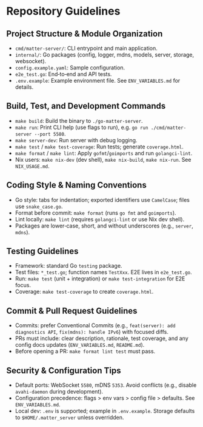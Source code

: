 # Repository Guidelines

## Project Structure & Module Organization
- `cmd/matter-server/`: CLI entrypoint and main application.
- `internal/`: Go packages (config, logger, mdns, models, server, storage, websocket).
- `config.example.yaml`: Sample configuration.
- `e2e_test.go`: End‑to‑end and API tests.
- `.env.example`: Example environment file. See `ENV_VARIABLES.md` for details.

## Build, Test, and Development Commands
- `make build`: Build the binary to `./go-matter-server`.
- `make run`: Print CLI help (use flags to run), e.g. `go run ./cmd/matter-server --port 5580`.
- `make server-dev`: Run server with debug logging.
- `make test` / `make test-coverage`: Run tests; generate `coverage.html`.
- `make format` / `make lint`: Apply `gofmt`/`goimports` and run `golangci-lint`.
- Nix users: `make nix-dev` (dev shell), `make nix-build`, `make nix-run`. See `NIX_USAGE.md`.

## Coding Style & Naming Conventions
- Go style: tabs for indentation; exported identifiers use `CamelCase`; files use `snake_case.go`.
- Format before commit: `make format` (runs `go fmt` and `goimports`).
- Lint locally: `make lint` (requires `golangci-lint` or use Nix dev shell).
- Packages are lower‑case, short, and without underscores (e.g., `server`, `mdns`).

## Testing Guidelines
- Framework: standard Go `testing` package.
- Test files: `*_test.go`; function names `TestXxx`. E2E lives in `e2e_test.go`.
- Run: `make test` (unit + integration) or `make test-integration` for E2E focus.
- Coverage: `make test-coverage` to create `coverage.html`.

## Commit & Pull Request Guidelines
- Commits: prefer Conventional Commits (e.g., `feat(server): add diagnostics API`, `fix(mdns): handle IPv6`) with focused diffs.
- PRs must include: clear description, rationale, test coverage, and any config docs updates (`ENV_VARIABLES.md`, `README.md`).
- Before opening a PR: `make format lint test` must pass.

## Security & Configuration Tips
- Default ports: WebSocket `5580`, mDNS `5353`. Avoid conflicts (e.g., disable `avahi-daemon` during development).
- Configuration precedence: flags > env vars > config file > defaults. See `ENV_VARIABLES.md`.
- Local dev: `.env` is supported; example in `.env.example`. Storage defaults to `$HOME/.matter_server` unless overridden.
